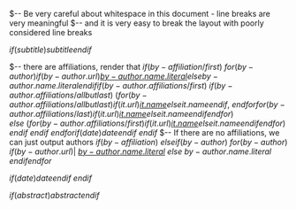 $-- Be very careful about whitespace in this document - line breaks are very meaningful
$-- and it is very easy to break the layout with poorly considered line breaks

$if(subtitle)$$subtitle$$endif$

$-- there are affiliations, render that
$if(by-affiliation/first)$
$for(by-author)$$if(by-author.url)$[$by-author.name.literal$]($by-author.url$)$else$$by-author.name.literal$$endif$$if(by-author.affiliations/first)$
$if(by-author.affiliations/allbutlast)$
 ($for(by-author.affiliations/allbutlast)$$if(it.url)$[$it.name$]($it.url$)$else$$it.name$$endif$, $endfor$$for(by-author.affiliations/last)$$if(it.url)$[$it.name$]($it.url$)$else$$it.name$$endif$$endfor$)  
$else$
 ($for(by-author.affiliations/first)$$if(it.url)$[$it.name$]($it.url$)$else$$it.name$$endif$$endfor$)  
$endif$
$endif$
$endfor$$if(date)$$date$$endif$
$endif$
$-- If there are no affiliations, we can just output authors
$if(by-affiliation)$
$elseif(by-author)$
$for(by-author)$
$if(by-author.url)$| [$by-author.name.literal$]($by-author-url$)  $else$
$by-author.name.literal$  $endif$$endfor$

$if(date)$$date$$endif$
$endif$

$if(abstract)$$abstract$$endif$